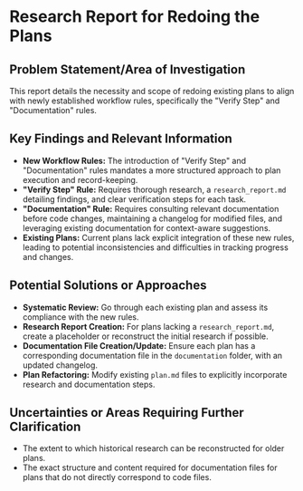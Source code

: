 # Research Report for Redoing the Plans

## Problem Statement/Area of Investigation
This report details the necessity and scope of redoing existing plans to align with newly established workflow rules, specifically the "Verify Step" and "Documentation" rules.

## Key Findings and Relevant Information
- **New Workflow Rules:** The introduction of "Verify Step" and "Documentation" rules mandates a more structured approach to plan execution and record-keeping.
- **"Verify Step" Rule:** Requires thorough research, a `research_report.md` detailing findings, and clear verification steps for each task.
- **"Documentation" Rule:** Requires consulting relevant documentation before code changes, maintaining a changelog for modified files, and leveraging existing documentation for context-aware suggestions.
- **Existing Plans:** Current plans lack explicit integration of these new rules, leading to potential inconsistencies and difficulties in tracking progress and changes.

## Potential Solutions or Approaches
- **Systematic Review:** Go through each existing plan and assess its compliance with the new rules.
- **Research Report Creation:** For plans lacking a `research_report.md`, create a placeholder or reconstruct the initial research if possible.
- **Documentation File Creation/Update:** Ensure each plan has a corresponding documentation file in the `documentation` folder, with an updated changelog.
- **Plan Refactoring:** Modify existing `plan.md` files to explicitly incorporate research and documentation steps.

## Uncertainties or Areas Requiring Further Clarification
- The extent to which historical research can be reconstructed for older plans.
- The exact structure and content required for documentation files for plans that do not directly correspond to code files.
